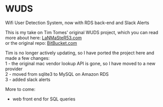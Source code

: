 # WUDS
Wifi User Detection System, now with RDS back-end and Slack Alerts

This is my take on Tim Tomes' original WUDS project, which you can read more about here: [LaNMaSteR53.com](https://www.lanmaster53.com/2014/10/wifi-user-detection-system/)   
or the original repo: [BitBucket.com](https://bitbucket.org/LaNMaSteR53/wuds)

Tim is no longer actively updating, so I have ported the project here and made a few changes:   
1 - the original mac vendor lookup API is gone, so I have moved to a new provider   
2 - moved from sqlite3 to MySQL on Amazon RDS   
3 - added slack alerts   

More to come:
* web front end for SQL queries
